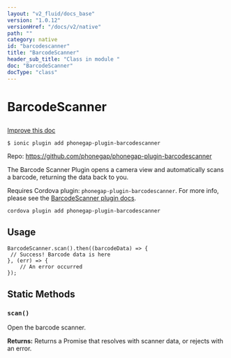 ```yaml
---
layout: "v2_fluid/docs_base"
version: "1.0.12"
versionHref: "/docs/v2/native"
path: ""
category: native
id: "barcodescanner"
title: "BarcodeScanner"
header_sub_title: "Class in module "
doc: "BarcodeScanner"
docType: "class"
---
```









<h1 class="api-title">


BarcodeScanner






</h1>

<a class="improve-v2-docs" href='http://github.com/driftyco/ionic-native/edit/master/src/plugins/barcodescanner.ts#L0'>
Improve this doc
</a>





<!-- decorators -->

<pre><code>$ ionic plugin add phonegap-plugin-barcodescanner</code></pre>
<p>Repo:
<a href="https://github.com/phonegap/phonegap-plugin-barcodescanner">
https://github.com/phonegap/phonegap-plugin-barcodescanner
</a>
</p>

<!-- description -->

<p>The Barcode Scanner Plugin opens a camera view and automatically scans a barcode, returning the data back to you.</p>
<p>Requires Cordova plugin: <code>phonegap-plugin-barcodescanner</code>. For more info, please see the <a href="https://github.com/phonegap/phonegap-plugin-barcodescanner">BarcodeScanner plugin docs</a>.</p>
<pre><code class="lang-shell">cordova plugin add phonegap-plugin-barcodescanner
</code></pre>

<!-- @usage tag -->

<h2>Usage</h2>

<pre><code class="lang-js">BarcodeScanner.scan().then((barcodeData) =&gt; {
 // Success! Barcode data is here
}, (err) =&gt; {
    // An error occurred
});
</code></pre>




<!-- @property tags -->
<h2>Static Methods</h2>
<div id="scan"></div>
<h3><code>scan()</code>
  
</h3>

Open the barcode scanner.






<div class="return-value" markdown="1">
<i class="icon ion-arrow-return-left"></i>
<b>Returns:</b> 
   Returns a Promise that resolves with scanner data, or rejects with an error.


</div>




<!-- methods on the class --><!-- related link --><!-- end content block -->


<!-- end body block -->


